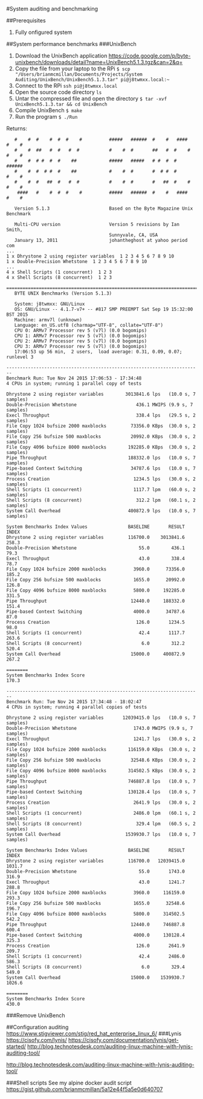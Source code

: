 #System auditing and benchmarking

##Prerequisites
1. Fully onfigured system

##System performance benchmarks
###UnixBench
1. Download the UnixBench application
https://code.google.com/p/byte-unixbench/downloads/detail?name=UnixBench5.1.3.tgz&can=2&q=
2. Copy the file from your laptop to the RPi
`$ scp "/Users/brianmcmillan/Documents/Projects/System Auditing/UnixBench/UnixBench5.1.3.tar" pi@j8twmxx.local:~`
3. Connect to the RPi
`ssh pi@j8twmxx.local`
4. Open the source code directory
`ls`
5. Untar the compressed file and open the directory
`$ tar -xvf UnixBench5.1.3.tar && cd UnixBench`
6. Compile UnixBench
`$ make`
7. Run the program
`$ ./Run`

Returns:
```
   #    #  #    #  #  #    #          #####   ######  #    #   ####   #    #
   #    #  ##   #  #   #  #           #    #  #       ##   #  #    #  #    #
   #    #  # #  #  #    ##            #####   #####   # #  #  #       ######
   #    #  #  # #  #    ##            #    #  #       #  # #  #       #    #
   #    #  #   ##  #   #  #           #    #  #       #   ##  #    #  #    #
    ####   #    #  #  #    #          #####   ######  #    #   ####   #    #

   Version 5.1.3                      Based on the Byte Magazine Unix Benchmark

   Multi-CPU version                  Version 5 revisions by Ian Smith,
                                      Sunnyvale, CA, USA
   January 13, 2011                   johantheghost at yahoo period com
...
1 x Dhrystone 2 using register variables  1 2 3 4 5 6 7 8 9 10
1 x Double-Precision Whetstone  1 2 3 4 5 6 7 8 9 10
...
4 x Shell Scripts (1 concurrent)  1 2 3
4 x Shell Scripts (8 concurrent)  1 2 3

========================================================================
   BYTE UNIX Benchmarks (Version 5.1.3)

   System: j8twmxx: GNU/Linux
   OS: GNU/Linux -- 4.1.7-v7+ -- #817 SMP PREEMPT Sat Sep 19 15:32:00 BST 2015
   Machine: armv7l (unknown)
   Language: en_US.utf8 (charmap="UTF-8", collate="UTF-8")
   CPU 0: ARMv7 Processor rev 5 (v7l) (0.0 bogomips)
   CPU 1: ARMv7 Processor rev 5 (v7l) (0.0 bogomips)
   CPU 2: ARMv7 Processor rev 5 (v7l) (0.0 bogomips)
   CPU 3: ARMv7 Processor rev 5 (v7l) (0.0 bogomips)
   17:06:53 up 56 min,  2 users,  load average: 0.31, 0.09, 0.07; runlevel 3

------------------------------------------------------------------------
Benchmark Run: Tue Nov 24 2015 17:06:53 - 17:34:48
4 CPUs in system; running 1 parallel copy of tests

Dhrystone 2 using register variables        3013841.6 lps   (10.0 s, 7 samples)
Double-Precision Whetstone                      436.1 MWIPS (9.9 s, 7 samples)
Execl Throughput                                338.4 lps   (29.5 s, 2 samples)
File Copy 1024 bufsize 2000 maxblocks         73356.0 KBps  (30.0 s, 2 samples)
File Copy 256 bufsize 500 maxblocks           20992.0 KBps  (30.0 s, 2 samples)
File Copy 4096 bufsize 8000 maxblocks        192285.0 KBps  (30.0 s, 2 samples)
Pipe Throughput                              188332.0 lps   (10.0 s, 7 samples)
Pipe-based Context Switching                  34787.6 lps   (10.0 s, 7 samples)
Process Creation                               1234.5 lps   (30.0 s, 2 samples)
Shell Scripts (1 concurrent)                   1117.7 lpm   (60.0 s, 2 samples)
Shell Scripts (8 concurrent)                    312.2 lpm   (60.1 s, 2 samples)
System Call Overhead                         400872.9 lps   (10.0 s, 7 samples)

System Benchmarks Index Values               BASELINE       RESULT    INDEX
Dhrystone 2 using register variables         116700.0    3013841.6    258.3
Double-Precision Whetstone                       55.0        436.1     79.3
Execl Throughput                                 43.0        338.4     78.7
File Copy 1024 bufsize 2000 maxblocks          3960.0      73356.0    185.2
File Copy 256 bufsize 500 maxblocks            1655.0      20992.0    126.8
File Copy 4096 bufsize 8000 maxblocks          5800.0     192285.0    331.5
Pipe Throughput                               12440.0     188332.0    151.4
Pipe-based Context Switching                   4000.0      34787.6     87.0
Process Creation                                126.0       1234.5     98.0
Shell Scripts (1 concurrent)                     42.4       1117.7    263.6
Shell Scripts (8 concurrent)                      6.0        312.2    520.4
System Call Overhead                          15000.0     400872.9    267.2
                                                                   ========
System Benchmarks Index Score                                         170.3

------------------------------------------------------------------------
Benchmark Run: Tue Nov 24 2015 17:34:48 - 18:02:47
4 CPUs in system; running 4 parallel copies of tests

Dhrystone 2 using register variables       12039415.0 lps   (10.0 s, 7 samples)
Double-Precision Whetstone                     1743.0 MWIPS (9.9 s, 7 samples)
Execl Throughput                               1241.7 lps   (30.0 s, 2 samples)
File Copy 1024 bufsize 2000 maxblocks        116159.0 KBps  (30.0 s, 2 samples)
File Copy 256 bufsize 500 maxblocks           32548.6 KBps  (30.0 s, 2 samples)
File Copy 4096 bufsize 8000 maxblocks        314502.5 KBps  (30.0 s, 2 samples)
Pipe Throughput                              746887.8 lps   (10.0 s, 7 samples)
Pipe-based Context Switching                 130128.4 lps   (10.0 s, 7 samples)
Process Creation                               2641.9 lps   (30.0 s, 2 samples)
Shell Scripts (1 concurrent)                   2486.0 lpm   (60.1 s, 2 samples)
Shell Scripts (8 concurrent)                    329.4 lpm   (60.5 s, 2 samples)
System Call Overhead                        1539930.7 lps   (10.0 s, 7 samples)

System Benchmarks Index Values               BASELINE       RESULT    INDEX
Dhrystone 2 using register variables         116700.0   12039415.0   1031.7
Double-Precision Whetstone                       55.0       1743.0    316.9
Execl Throughput                                 43.0       1241.7    288.8
File Copy 1024 bufsize 2000 maxblocks          3960.0     116159.0    293.3
File Copy 256 bufsize 500 maxblocks            1655.0      32548.6    196.7
File Copy 4096 bufsize 8000 maxblocks          5800.0     314502.5    542.2
Pipe Throughput                               12440.0     746887.8    600.4
Pipe-based Context Switching                   4000.0     130128.4    325.3
Process Creation                                126.0       2641.9    209.7
Shell Scripts (1 concurrent)                     42.4       2486.0    586.3
Shell Scripts (8 concurrent)                      6.0        329.4    549.0
System Call Overhead                          15000.0    1539930.7   1026.6
                                                                   ========
System Benchmarks Index Score                                         430.0
```
###Remove UnixBench

##Configuration auditing
https://www.stigviewer.com/stig/red_hat_enterprise_linux_6/
###Lynis
https://cisofy.com/lynis/
https://cisofy.com/documentation/lynis/get-started/
http://blog.technotesdesk.com/auditing-linux-machine-with-lynis-auditing-tool/

http://blog.technotesdesk.com/auditing-linux-machine-with-lynis-auditing-tool/


###Shell scripts
See my alpine docker audit script
https://gist.github.com/brianmcmillan/5a12e44f5a5e0d640707